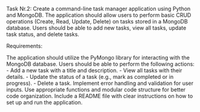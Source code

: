 Task Nr.2:
Create a command-line task manager application using Python and MongoDB. The application should allow
users to perform basic CRUD operations (Create, Read, Update, Delete) on tasks stored in a MongoDB database.
Users should be able to add new tasks, view all tasks, update task status, and delete tasks.

Requirements:

The application should utilize the PyMongo library for interacting with the MongoDB database.
Users should be able to perform the following actions: - Add a new task with a title and description. 
    - View all tasks with their details.
    - Update the status of a task (e.g., mark as completed or in progress).
    - Delete a task.
Implement error handling and validation for user inputs.
Use appropriate functions and modular code structure for better code organization.
Include a README file with clear instructions on how to set up and run the application.